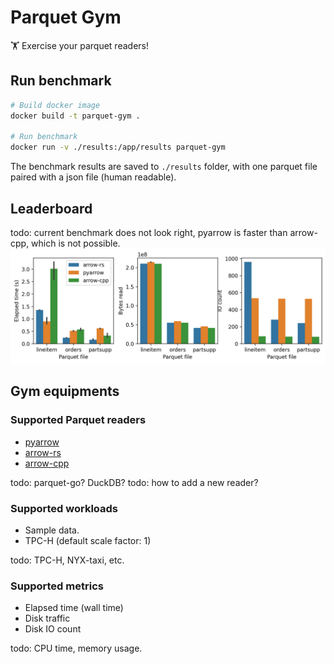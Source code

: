 # Parquet Gym

🏋️ Exercise your parquet readers!


## Run benchmark
```bash
# Build docker image
docker build -t parquet-gym .

# Run benchmark
docker run -v ./results:/app/results parquet-gym 
```

The benchmark results are saved to `./results` folder, with one parquet file paired with a json file (human readable). 

## Leaderboard
todo: current benchmark does not look right, pyarrow is faster than arrow-cpp, which is not possible.
![](results/leaderboard.png)

## Gym equipments
### Supported Parquet readers
- [pyarrow](https://arrow.apache.org/docs/python/parquet.html)
- [arrow-rs](https://docs.rs/parquet/latest/parquet/)
- [arrow-cpp](https://github.com/apache/arrow/tree/main/cpp/src/parquet)

todo: parquet-go? DuckDB?
todo: how to add a new reader?

### Supported workloads
- Sample data.
- TPC-H (default scale factor: 1)

todo: TPC-H, NYX-taxi, etc.

### Supported metrics
- Elapsed time (wall time)
- Disk traffic
- Disk IO count

todo: CPU time, memory usage.

